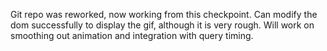Git repo was reworked, now working from this checkpoint. Can modify the dom successfully to display the gif, although it is very rough. Will work on smoothing out animation and integration with query timing. 
